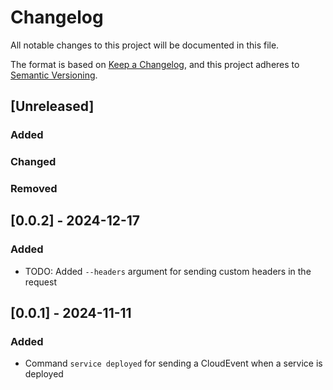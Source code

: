 # Changelog

All notable changes to this project will be documented in this file.

The format is based on [Keep a Changelog](https://keepachangelog.com/en/1.1.0/),
and this project adheres to [Semantic Versioning](https://semver.org/spec/v2.0.0.html).
## [Unreleased]

### Added

### Changed

### Removed

## [0.0.2] - 2024-12-17

### Added

- TODO: Added `--headers` argument for sending custom headers in the request

## [0.0.1] - 2024-11-11

### Added

- Command `service deployed` for sending a CloudEvent when a service is deployed
